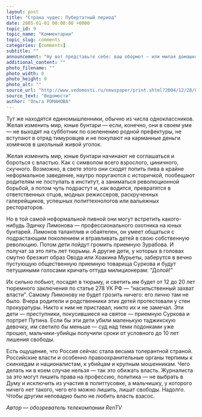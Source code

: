 ```yaml
---
layout: post
title: "Страна чудес: Пубертатный период"
date: 2005-01-01 00:00:00 +0000
topic_id: 9
topic_name: "Комментарии"
topic_slug: comments
categories: [comments]
subtitle: ""
announcement: "Ну вот представьте себе: ваш обормот — или милая домашняя девочка пубертатного возраста, — начитавшись Сартра (посмотрев кино “Армия Трясогузки снова в бою”, удачно сходив в Музей современной истории, он же Музей революции), желает изменить мир."
additional_content: ""
photo_filename: ""
photo_width: 0
photo_height: 0
photo_alt: ""
source_url: "http://www.vedomosti.ru/newspaper/print.shtml?2004/12/28/85294"
source_text: "Ведомости"
author: "Ольга РОМАНОВА"
---
```

Тут же находятся единомышленники, обычно из числа одноклассников. Желая изменить мир, юные бунтари — если, конечно, они в своем уме — не выходят на субботник по озеленению родной префектуры, не вступают в отряд тимуровцев и не покупают на карманные деньги хомячков в школьный живой уголок.

Желая изменить мир, юные бунтари начинают не соглашаться и бороться с властью. Как с символом всего взрослого, циничного, скучного. Возможно, в свете этого они сходят попить пива в крайне неформальное заведение, наутро поругаются с историчкой, пообещают родителям не поступать в институт, а заниматься революционной борьбой, а потом чуть подрастут и, как водится, превратятся в ответственных отцов, модных режиссеров, раскрученных галерейщиков, успешных политтехнологов или вальяжных рестораторов.

Но в той самой неформальной пивной они могут встретить какого-нибудь Эдичку Лимонова — профессионального охотника на юных бунтарей. Лимонов талантлив и обаятелен, он умеет общаться с подрастающим поколением и втравливать детей в свою собственную революцию. Потом дети пойдут громить приемную Зурабова. И получат за это пять лет тюрьмы. А другие дети, у которых в головах смутно брезжит образ Овода или Хоакина Мурьеты, заберутся в вечно пустующую общественную приемную товарища Суркова и будут петушиными голосами кричать оттуда милиционерам: “Долой!”

Их сильно побьют, посадят в тюрьму, и светить им будет от 12 до 20 лет тюремного заключения по статье 278 УК РФ — “насильственный захват власти”. Самому Лимонову не будет грозить ничего: его лично там не было. Вчера родители и родственники этих детей протестовали у стен прокуратуры. Никто к ним не приставал, никто их и не замечал. Эти дети — преступники, покусившиеся на святое — приемную Суркова и портрет Путина. Если бы эти дети убили маленькую таджикскую девочку, им светило бы меньше — суд над теми подонками уже прошел, мальчики-убийцы получили сроки от условного до 10 лет лишения свободы.

Есть ощущение, что Россия сейчас стала весьма толерантной страной. Российские власти и особенно правоохранительные органы терпимы к скинхедам и националистам, к убийцам и крупным мошенникам. Чего делать ни в коем случае нельзя — так это обижать власть. Журналиста за это могут лишить права на профессию, политика — не выбрать в Думу и исключить из участия в политтусовке, а мальчишку, у которого ничего нет такого, чего его можно лишить, лишат свободы. Надолго. Чтобы другим неповадно было не любить власть взасос.

<i>Автор — обозреватель телекомпании RenTV</i>
